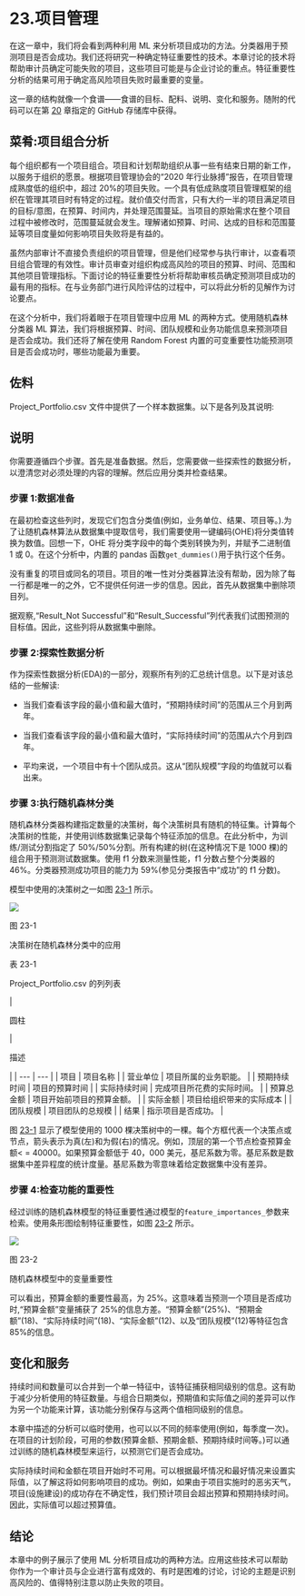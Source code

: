# 23.项目管理

在这一章中，我们将会看到两种利用 ML 来分析项目成功的方法。分类器用于预测项目是否会成功。我们还将研究一种确定特征重要性的技术。本章讨论的技术将帮助审计员确定可能失败的项目，这些项目可能是与企业讨论的重点。特征重要性分析的结果可用于确定高风险项目失败时最重要的变量。

这一章的结构就像一个食谱——食谱的目标、配料、说明、变化和服务。随附的代码可以在第 [20](20.html) 章指定的 GitHub 存储库中获得。

## 菜肴:项目组合分析

每个组织都有一个项目组合。项目和计划帮助组织从事一些有结束日期的新工作，以服务于组织的愿景。根据项目管理协会的“2020 年行业脉搏”报告，在项目管理成熟度低的组织中，超过 20%的项目失败。一个具有低成熟度项目管理框架的组织在管理其项目时有特定的过程。就价值交付而言，只有大约一半的项目满足项目的目标/意图，在预算、时间内，并处理范围蔓延。当项目的原始需求在整个项目过程中被修改时，范围蔓延就会发生。理解诸如预算、时间、达成的目标和范围蔓延等项目度量如何影响项目失败将是有益的。

虽然内部审计不直接负责组织的项目管理，但是他们经常参与执行审计，以查看项目组合管理的有效性。审计员审查对组织构成高风险的项目的预算、时间、范围和其他项目管理指标。下面讨论的特征重要性分析将帮助审核员确定预测项目成功的最有用的指标。在与业务部门进行风险评估的过程中，可以将此分析的见解作为讨论要点。

在这个分析中，我们将着眼于在项目管理中应用 ML 的两种方式。使用随机森林分类器 ML 算法，我们将根据预算、时间、团队规模和业务功能信息来预测项目是否会成功。我们还将了解在使用 Random Forest 内置的可变重要性功能预测项目是否会成功时，哪些功能最为重要。

## 佐料

Project_Portfolio.csv 文件中提供了一个样本数据集。以下是各列及其说明:

## 说明

你需要遵循四个步骤。首先是准备数据。然后，您需要做一些探索性的数据分析，以澄清您对必须处理的内容的理解。然后应用分类并检查结果。

### 步骤 1:数据准备

在最初检查这些列时，发现它们包含分类值(例如，业务单位、结果、项目等。).为了让随机森林算法从数据集中提取信号，我们需要使用一键编码(OHE)将分类值转换为数值。回想一下，OHE 将分类字段中的每个类别转换为列，并赋予二进制值 1 或 0。在这个分析中，内置的 pandas 函数`get_dummies()`用于执行这个任务。

没有重复的项目或同名的项目。项目的唯一性对分类器算法没有帮助，因为除了每一行都是唯一的之外，它不提供任何进一步的信息。因此，首先从数据集中删除项目列。

据观察,“Result_Not Successful”和“Result_Successful”列代表我们试图预测的目标值。因此，这些列将从数据集中删除。

### 步骤 2:探索性数据分析

作为探索性数据分析(EDA)的一部分，观察所有列的汇总统计信息。以下是对该总结的一些解读:

*   当我们查看该字段的最小值和最大值时，“预期持续时间”的范围从三个月到两年。

*   当我们查看该字段的最小值和最大值时，“实际持续时间”的范围从六个月到四年。

*   平均来说，一个项目中有十个团队成员。这从“团队规模”字段的均值就可以看出来。

### 步骤 3:执行随机森林分类

随机森林分类器构建指定数量的决策树，每个决策树具有随机的特征集。计算每个决策树的性能，并使用训练数据集记录每个特征添加的信息。在此分析中，为训练/测试分割指定了 50%/50%分割。所有构建的树(在这种情况下是 1000 棵)的组合用于预测测试数据集。使用 f1 分数来测量性能，f1 分数占整个分类器的 46%。分类器预测成功项目的能力为 59%(参见分类报告中“成功”的 f1 分数)。

模型中使用的决策树之一如图 [23-1](#Fig1) 所示。

![](img/513842_1_En_23_Fig1_HTML.jpg)

图 23-1

决策树在随机森林分类中的应用

表 23-1

Project_Portfolio.csv 的列列表

<colgroup><col class="tcol1 align-left"> <col class="tcol2 align-left"></colgroup> 
| 

圆柱

 | 

描述

 |
| --- | --- |
| 项目 | 项目名称 |
| 营业单位 | 项目所属的业务职能。 |
| 预期持续时间 | 项目的预算时间 |
| 实际持续时间 | 完成项目所花费的实际时间。 |
| 预算总金额 | 项目开始前项目的预算金额。 |
| 实际金额 | 项目给组织带来的实际成本 |
| 团队规模 | 项目团队的总规模 |
| 结果 | 指示项目是否成功。 |

图 [23-1](#Fig1) 显示了模型使用的 1000 棵决策树中的一棵。每个方框代表一个决策点或节点，箭头表示为真(左)和为假(右)的情况。例如，顶层的第一个节点检查预算金额< = 40000。如果预算金额低于 40，000 美元，基尼系数为零。基尼系数是数据集中差异程度的统计度量。基尼系数为零意味着给定数据集中没有差异。

### 步骤 4:检查功能的重要性

经过训练的随机森林模型的特征重要性通过模型的`feature_importances_`参数来检索。使用条形图绘制特征重要性，如图 [23-2](#Fig2) 所示。

![](img/513842_1_En_23_Fig2_HTML.jpg)

图 23-2

随机森林模型中的变量重要性

可以看出，预算金额的重要性最高，为 25%。这意味着当预测一个项目是否成功时,“预算金额”变量捕获了 25%的信息方差。“预算金额”(25%)、“预期金额”(18)、“实际持续时间”(18)、“实际金额”(12)、以及“团队规模”(12)等特征包含 85%的信息。

## 变化和服务

持续时间和数量可以合并到一个单一特征中，该特征捕获相同级别的信息。这有助于减少分析使用的特征数量。与组合日期类似，预期值和实际值之间的差异可以作为另一个功能来计算，该功能分别保存与这两个值相同级别的信息。

本章中描述的分析可以临时使用，也可以以不同的频率使用(例如，每季度一次)。在项目的计划阶段，可用的参数(预算金额、预期金额、预期持续时间等。)可以通过训练的随机森林模型来运行，以预测它们是否会成功。

实际持续时间和金额在项目开始时不可用。可以根据最坏情况和最好情况来设置实际值，以了解这将如何影响项目的成功。例如，如果由于项目实施时的恶劣天气，项目(设施建设)的成功存在不确定性，我们预计项目会超出预算和预期持续时间。因此，实际值可以超过预算值。

## 结论

本章中的例子展示了使用 ML 分析项目成功的两种方法。应用这些技术可以帮助你作为一个审计员与企业进行富有成效的、有时是困难的讨论，讨论的主题是识别高风险的、值得特别注意以防止失败的项目。